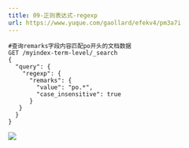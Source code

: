 ```yaml
---
title: 09-正则表达式-regexp
url: https://www.yuque.com/gaollard/efekv4/pm3a7i
---
```


```shell
#查询remarks字段内容匹配po开头的文档数据
GET /myindex-term-level/_search
{
  "query": {
    "regexp": {
      "remarks": {
        "value": "po.*",
        "case_insensitive": true
      }
   }
  }
}
```

![](https://s3.airtlab.com/elasticsearch/20220429092451.png)
